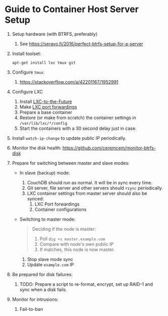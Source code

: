 # Guide to Container Host Server Setup 

1. Setup hardware (with BTRFS, preferably) 

    1. See https://seravo.fi/2016/perfect-btrfs-setup-for-a-server
    
2. Install toolset:

       apt-get install lxc tmux git
       
3. Configure `tmux`: 

    1. https://stackoverflow.com/a/42201167/1952991
  
4. Configure LXC
    1. Install [LXC-to-the-Future](https://github.com/aktos-io/lxc-to-the-future)
    2. Make [LXC port forwardings](https://github.com/aktos-io/lxc-to-the-future/blob/master/network-configuration.md#1-setup-nat-connection)
    3. Prepare a base container
    4. Restore (or make from scratch) the container settings in `/var/lib/lxc/*/config`
    5. Start the containers with a 30 second delay just in case.
    
5. Install `watch-ip-change` to update public IP periodically.

6. Monitor the disk health: https://github.com/ceremcem/monitor-btrfs-disk

7. Prepare for switching between master and slave modes:

    * In slave (backup) mode:
        1. CouchDB should run as normal. It will be in sync every time.
        2. Git server, file server and other servers should `rsync` periodically.
        3. LXC container settings from master server should also be synced:
            1. LXC Port forwardings
            2. Container configurations 
    * Switching to master mode:
        > Deciding if the node is master: 
        > 1. Poll `dig +s master.example.com`
        > 2. Compare with node's own public IP 
        > 3. If matches, this node is now master.
        
        1. Stop slave mode sync
        2. Update `example.com` IP
        
8. Be prepared for disk failures:

    1. TODO: Prepare a script to re-format, encrypt, set up RAID-1 and sync when a disk fails.
    
9. Monitor for intrusions:

    1. Fail-to-ban
        

